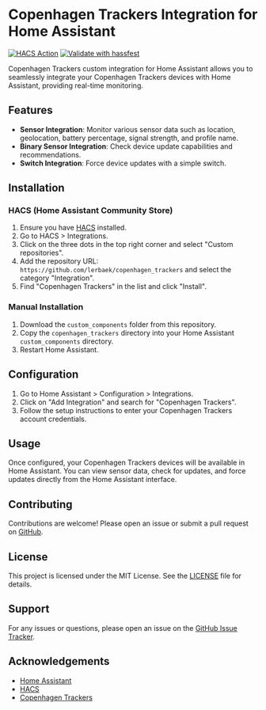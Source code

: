 # Copenhagen Trackers Integration for Home Assistant

[![HACS Action](https://github.com/lerbaek/copenhagen_trackers/actions/workflows/hacs.yaml/badge.svg)](https://github.com/lerbaek/copenhagen_trackers/actions/workflows/hacs.yaml)
[![Validate with hassfest](https://github.com/lerbaek/copenhagen_trackers/actions/workflows/hassfest.yaml/badge.svg)](https://github.com/lerbaek/copenhagen_trackers/actions/workflows/hassfest.yaml)

Copenhagen Trackers custom integration for Home Assistant allows you to seamlessly integrate your Copenhagen Trackers devices with Home Assistant, providing real-time monitoring.

## Features

- **Sensor Integration**: Monitor various sensor data such as location, geolocation, battery percentage, signal strength, and profile name.
- **Binary Sensor Integration**: Check device update capabilities and recommendations.
- **Switch Integration**: Force device updates with a simple switch.

## Installation

### HACS (Home Assistant Community Store)

1. Ensure you have [HACS](https://hacs.xyz/) installed.
2. Go to HACS > Integrations.
3. Click on the three dots in the top right corner and select "Custom repositories".
4. Add the repository URL: `https://github.com/lerbaek/copenhagen_trackers` and select the category "Integration".
5. Find "Copenhagen Trackers" in the list and click "Install".

### Manual Installation

1. Download the `custom_components` folder from this repository.
2. Copy the `copenhagen_trackers` directory into your Home Assistant `custom_components` directory.
3. Restart Home Assistant.

## Configuration

1. Go to Home Assistant > Configuration > Integrations.
2. Click on "Add Integration" and search for "Copenhagen Trackers".
3. Follow the setup instructions to enter your Copenhagen Trackers account credentials.

## Usage

Once configured, your Copenhagen Trackers devices will be available in Home Assistant. You can view sensor data, check for updates, and force updates directly from the Home Assistant interface.

## Contributing

Contributions are welcome! Please open an issue or submit a pull request on [GitHub](https://github.com/lerbaek/copenhagen_trackers).

## License

This project is licensed under the MIT License. See the [LICENSE](LICENSE) file for details.

## Support

For any issues or questions, please open an issue on the [GitHub Issue Tracker](https://github.com/lerbaek/copenhagen_trackers/issues).

## Acknowledgements

- [Home Assistant](https://www.home-assistant.io/)
- [HACS](https://hacs.xyz/)
- [Copenhagen Trackers](https://cphtrackers.com)